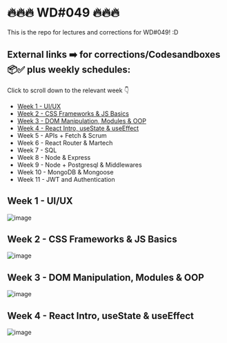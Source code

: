 # 🔥🔥🔥 WD#049 🔥🔥🔥
This is the repo for lectures and corrections for WD#049! :D

## External links ➡️ for corrections/Codesandboxes 📦✅ plus weekly schedules:
Click to scroll down to the relevant week 👇

- [Week 1 - UI/UX](#week-1---uiux)
- [Week 2 - CSS Frameworks & JS Basics](#week-2---css-frameworks--js-basics)
- [Week 3 - DOM Manipulation, Modules & OOP](#week-3---dom-manipulation-modules--oop)
- [Week 4 - React Intro, useState & useEffect](#week-4---react-intro-usestate--useeffect)
- Week 5 - APIs + Fetch & Scrum
- Week 6 - React Router & Martech
- Week 7 - SQL
- Week 8 - Node & Express
- Week 9 - Node + Postgresql & Middlewares
- Week 10 - MongoDB & Mongoose
- Week 11 - JWT and Authentication

## Week 1 - UI/UX
![image](https://github.com/forgerlil/wd-049/assets/81853712/0b9a11d2-bb3f-4f67-9fa3-3d8367cd611e)

## Week 2 - CSS Frameworks & JS Basics
![image](https://github.com/forgerlil/wd-049/assets/81853712/760d92c9-4533-424c-805c-a190cd68a59d)

## Week 3 - DOM Manipulation, Modules & OOP
![image](https://github.com/forgerlil/wd-049/assets/81853712/4a43081b-74f8-4be9-abe0-796c226bde1a)

## Week 4 - React Intro, useState & useEffect
![image](https://github.com/forgerlil/wd-049/assets/81853712/1db5abe2-2585-4618-94c1-f286d63a808a)
